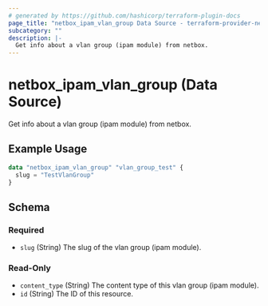 ```yaml
---
# generated by https://github.com/hashicorp/terraform-plugin-docs
page_title: "netbox_ipam_vlan_group Data Source - terraform-provider-netbox"
subcategory: ""
description: |-
  Get info about a vlan group (ipam module) from netbox.
---
```


# netbox_ipam_vlan_group (Data Source)

Get info about a vlan group (ipam module) from netbox.

## Example Usage

```terraform
data "netbox_ipam_vlan_group" "vlan_group_test" {
  slug = "TestVlanGroup"
}
```

<!-- schema generated by tfplugindocs -->
## Schema

### Required

- `slug` (String) The slug of the vlan group (ipam module).

### Read-Only

- `content_type` (String) The content type of this vlan group (ipam module).
- `id` (String) The ID of this resource.


